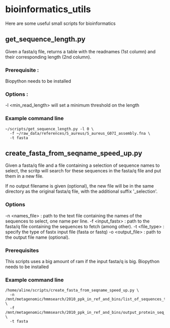 # bioinformatics_utils
Here are some useful small scripts for bioinformatics

## get_sequence_length.py
Given a fasta/q file, returns a table with the readnames (1st column) and their corresponding length (2nd column).

### Prerequisite : 
Biopython needs to be installed 

### Options : 
-l <min_read_length> will set a minimum threshold on the length

### Example command line
```{bash}
~/scripts/get_sequence_length.py -l 0 \
  -f ~/raw_data/references/S_aureus/S_aureus_G07I_assembly.fna \
  -t fasta
```
## create_fasta_from_seqname_speed_up.py

Given a fasta/q file and a file containing a selection of sequence names to select, the scritp will
search for these sequences in the fasta/q file and put them in a new file. 

If no output filename is given (optional), the new file will be in the same directory as the original 
fasta/q file, with the additional suffix '_selection'.
 
### Options 
-n <names_file> : path to the text file containing the names of the sequences to select, one name per line.
-f <input_fastx> : path to the fasta/q file containing the sequences to fetch (among other).
-t <file_type> : specify the type of fastx input file (fasta or fastq)
-o <output_file> : path to the output file name (optional).

### Prerequisites
This scripts uses a big amount of ram if the input fasta/q is big.
Biopython needs to be installed

### Example command line
```
/home/aline/scripts/create_fasta_from_seqname_speed_up.py \
  -n /mnt/metagenomic/hmmsearch/2010_ppk_in_ref_and_bins/list_of_sequences_to_keep.csv \
  -f /mnt/metagenomic/hmmsearch/2010_ppk_in_ref_and_bins/output_protein_seq_TIGR03705.faa \
  -t fasta
```
